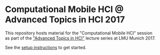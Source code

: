 # Computational Mobile HCI @ Advanced Topics in HCI 2017
This repository hosts material for the "Computational Mobile HCI" session as part of the ["Advanced Topics in HCI"](http://www.medien.ifi.lmu.de/lehre/ss17/ath/) lecture series at LMU Munich 2017.

See the [setup instructions](ath2017/setup_instructions.pdf) to get started.
